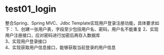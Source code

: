 # test01_login
整合Spring、Spring MVC、Jdbc Template实现用户登录注册功能，具体要求如下： 
 1、创建一张用户表，字段至少包括用户名、密码，用户名不能重复 
 2、实现用户注册接口，应对密码进行加密后再存入数据库  
 3、实现用户登录接口  
 4、实现获取用户信息接口，能够获取当前登录的用户信息 
